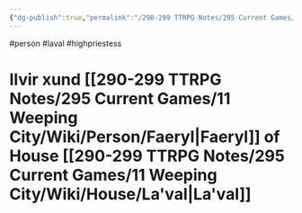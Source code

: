 ```yaml
---
{"dg-publish":true,"permalink":"/290-299 TTRPG Notes/295 Current Games/11 Weeping City/Wiki/Person/Ilvir/"}
---
```



#person #laval #highpriestess 

# Ilvir xund [[290-299 TTRPG Notes/295 Current Games/11 Weeping City/Wiki/Person/Faeryl\|Faeryl]] of House [[290-299 TTRPG Notes/295 Current Games/11 Weeping City/Wiki/House/La'val\|La'val]]
